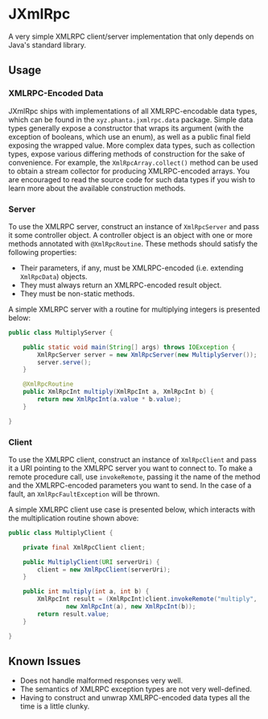 # JXmlRpc

A very simple XMLRPC client/server implementation that only depends on Java's standard library.

## Usage

### XMLRPC-Encoded Data

JXmlRpc ships with implementations of all XMLRPC-encodable data types, which can be found in the `xyz.phanta.jxmlrpc.data` package.
Simple data types generally expose a constructor that wraps its argument (with the exception of booleans, which use an enum), as well as a public final field exposing the wrapped value.
More complex data types, such as collection types, expose various differing methods of construction for the sake of convenience.
For example, the `XmlRpcArray.collect()` method can be used to obtain a stream collector for producing XMLRPC-encoded arrays.
You are encouraged to read the source code for such data types if you wish to learn more about the available construction methods.

### Server

To use the XMLRPC server, construct an instance of `XmlRpcServer` and pass it some controller object.
A controller object is an object with one or more methods annotated with `@XmlRpcRoutine`.
These methods should satisfy the following properties:

* Their parameters, if any, must be XMLRPC-encoded (i.e. extending `XmlRpcData`) objects.
* They must always return an XMLRPC-encoded result object.
* They must be non-static methods.

A simple XMLRPC server with a routine for multiplying integers is presented below:

```java
public class MultiplyServer {

    public static void main(String[] args) throws IOException {
        XmlRpcServer server = new XmlRpcServer(new MultiplyServer());
        server.serve();
    }

    @XmlRpcRoutine
    public XmlRpcInt multiply(XmlRpcInt a, XmlRpcInt b) {
        return new XmlRpcInt(a.value * b.value);
    }

}
```

### Client

To use the XMLRPC client, construct an instance of `XmlRpcClient` and pass it a URI pointing to the XMLRPC server you want to connect to.
To make a remote procedure call, use `invokeRemote`, passing it the name of the method and the XMLRPC-encoded parameters you want to send.
In the case of a fault, an `XmlRpcFaultException` will be thrown.

A simple XMLRPC client use case is presented below, which interacts with the multiplication routine shown above:

```java
public class MultiplyClient {

    private final XmlRpcClient client;

    public MultiplyClient(URI serverUri) {
        client = new XmlRpcClient(serverUri);
    }

    public int multiply(int a, int b) {
        XmlRpcInt result = (XmlRpcInt)client.invokeRemote("multiply",
                new XmlRpcInt(a), new XmlRpcInt(b));
        return result.value;
    }

}
```

## Known Issues

* Does not handle malformed responses very well.
* The semantics of XMLRPC exception types are not very well-defined.
* Having to construct and unwrap XMLRPC-encoded data types all the time is a little clunky.
